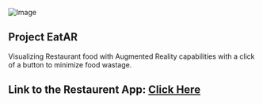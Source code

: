 ![Image](https://github.com/frason88/Project-EatAR/blob/main/logo.png)

## Project EatAR
Visualizing Restaurant food with Augmented Reality capabilities with a click of a button to minimize food wastage.

## Link to the Restaurent App: [Click Here](https://previewer.adalo.com/69555dba-1dc1-4fea-a845-e329c31e6135)


